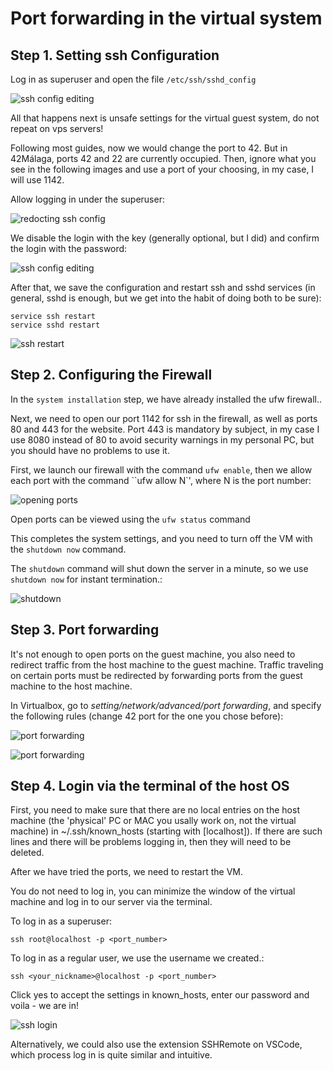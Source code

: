 # Port forwarding in the virtual system

## Step 1. Setting ssh Configuration

Log in as superuser and open the file ``/etc/ssh/sshd_config``

![ssh config editing](media/ports_forwarding/step_0.png)

All that happens next is unsafe settings for the virtual guest system, do not repeat on vps servers!

Following most guides, now we would change the port to 42. But in 42Málaga, ports 42 and 22 are currently occupied. Then, ignore what you see in the following images and use a port of your choosing, in my case, I will use 1142. 

Allow logging in under the superuser:

![redocting ssh config](media/ports_forwarding/step_1.png)

We disable the login with the key (generally optional, but I did) and confirm the login with the password:

![ssh config editing](media/ports_forwarding/step_2.png)

After that, we save the configuration and restart ssh and sshd services (in general, sshd is enough, but we get into the habit of doing both to be sure):

```
service ssh restart
service sshd restart
```

![ssh restart](media/ports_forwarding/step_3.png)

## Step 2. Configuring the Firewall

In the `system installation` step, we have already installed the ufw firewall..

Next, we need to open our port 1142 for ssh in the firewall, as well as ports 80 and 443 for the website. Port 443 is mandatory by subject, in my case I use 8080 instead of 80 to avoid security warnings in my personal PC, but you should have no problems to use it.

First, we launch our firewall with the command ``ufw enable``, then we allow each port with the command ``ufw allow N`', where N is the port number:

![opening ports](media/ports_forwarding/step_4.png)

Open ports can be viewed using the `ufw status` command

This completes the system settings, and you need to turn off the VM with the ``shutdown now`` command.

The `shutdown` command will shut down the server in a minute, so we use `shutdown now` for instant termination.:

![shutdown](media/ports_forwarding/step_5.png)

## Step 3. Port forwarding

It's not enough to open ports on the guest machine, you also need to redirect traffic from the host machine to the guest machine. Traffic traveling on certain ports must be redirected by forwarding ports from the guest machine to the host machine.

In Virtualbox, go to *setting/network/advanced/port forwarding*, and specify the following rules (change 42 port for the one you chose before):

![port forwarding](media/ports_forwarding/step_6_0.png)

![port forwarding](media/ports_forwarding/step_6.png)

## Step 4. Login via the terminal of the host OS

First, you need to make sure that there are no local entries on the host machine (the 'physical' PC or MAC you usally work on, not the virtual machine) in ~/.ssh/known_hosts (starting with [localhost]). If there are such lines and there will be problems logging in, then they will need to be deleted.

After we have tried the ports, we need to restart the VM.

You do not need to log in, you can minimize the window of the virtual machine and log in to our server via the terminal.

To log in as a superuser:

```ssh root@localhost -p <port_number>```

To log in as a regular user, we use the username we created.:

```ssh <your_nickname>@localhost -p <port_number>```

Click yes to accept the settings in known_hosts, enter our password and voila - we are in!

![ssh login](media/ports_forwarding/step_7.png)

Alternatively, we could also use the extension SSHRemote on VSCode, which process log in is quite similar and intuitive.
